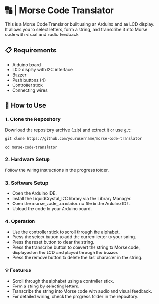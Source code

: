 # 🔠 | Morse Code Translator

This is a Morse Code Translator built using an Arduino and an LCD display. It allows you to select letters, form a string, and transcribe it into Morse code with visual and audio feedback.

## 📋 Requirements

- Arduino board
- LCD display with I2C interface
- Buzzer
- Push buttons (4)
- Controller stick
- Connecting wires

## 📝 How to Use

### 1. Clone the Repository

Download the repository archive (.zip) and extract it or use `git`:

```shell
git clone https://github.com/yourusername/morse-code-translator

cd morse-code-translator
```

### 2. Hardware Setup

Follow the wiring instructions in the progress folder.

### 3. Software Setup

- Open the Arduino IDE.
- Install the LiquidCrystal_I2C library via the Library Manager.
- Open the morse_code_translator.ino file in the Arduino IDE.
- Upload the code to your Arduino board.

### 4. Operation

- Use the controller stick to scroll through the alphabet.
- Press the select button to add the current letter to your string.
- Press the reset button to clear the string.
- Press the transcribe button to convert the string to Morse code, displayed on the LCD and played through the buzzer.
- Press the remove button to delete the last character in the string.
### 💡 Features

- Scroll through the alphabet using a controller stick.
- Form a string by selecting letters.
- Transcribe the string into Morse code with audio and visual feedback.
- For detailed wiring, check the progress folder in the repository.